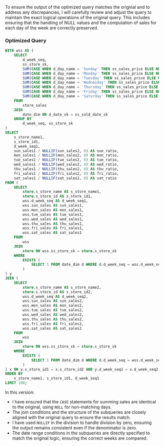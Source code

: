 To ensure the output of the optimized query matches the original and to address any discrepancies, I will carefully review and adjust the query to maintain the exact logical operations of the original query. This includes ensuring that the handling of NULL values and the computation of sales for each day of the week are correctly preserved.

### Optimized Query

```sql
WITH wss AS (
    SELECT 
        d_week_seq, 
        ss_store_sk, 
        SUM(CASE WHEN d_day_name = 'Sunday' THEN ss_sales_price ELSE NULL END) AS sun_sales,
        SUM(CASE WHEN d_day_name = 'Monday' THEN ss_sales_price ELSE NULL END) AS mon_sales,
        SUM(CASE WHEN d_day_name = 'Tuesday' THEN ss_sales_price ELSE NULL END) AS tue_sales,
        SUM(CASE WHEN d_day_name = 'Wednesday' THEN ss_sales_price ELSE NULL END) AS wed_sales,
        SUM(CASE WHEN d_day_name = 'Thursday' THEN ss_sales_price ELSE NULL END) AS thu_sales,
        SUM(CASE WHEN d_day_name = 'Friday' THEN ss_sales_price ELSE NULL END) AS fri_sales,
        SUM(CASE WHEN d_day_name = 'Saturday' THEN ss_sales_price ELSE NULL END) AS sat_sales
    FROM 
        store_sales
    JOIN 
        date_dim ON d_date_sk = ss_sold_date_sk
    GROUP BY 
        d_week_seq, ss_store_sk
)
SELECT 
    s_store_name1,
    s_store_id1,
    d_week_seq1,
    sun_sales1 / NULLIF(sun_sales2, 0) AS sun_ratio,
    mon_sales1 / NULLIF(mon_sales2, 0) AS mon_ratio,
    tue_sales1 / NULLIF(tue_sales2, 0) AS tue_ratio,
    wed_sales1 / NULLIF(wed_sales2, 0) AS wed_ratio,
    thu_sales1 / NULLIF(thu_sales2, 0) AS thu_ratio,
    fri_sales1 / NULLIF(fri_sales2, 0) AS fri_ratio,
    sat_sales1 / NULLIF(sat_sales2, 0) AS sat_ratio
FROM (
    SELECT 
        store.s_store_name AS s_store_name1,
        store.s_store_id AS s_store_id1,
        wss.d_week_seq AS d_week_seq1,
        wss.sun_sales AS sun_sales1,
        wss.mon_sales AS mon_sales1,
        wss.tue_sales AS tue_sales1,
        wss.wed_sales AS wed_sales1,
        wss.thu_sales AS thu_sales1,
        wss.fri_sales AS fri_sales1,
        wss.sat_sales AS sat_sales1
    FROM 
        wss
    JOIN 
        store ON wss.ss_store_sk = store.s_store_sk
    WHERE 
        EXISTS (
            SELECT 1 FROM date_dim d WHERE d.d_week_seq = wss.d_week_seq AND d.d_month_seq BETWEEN 1195 AND 1206
        )
) y
JOIN (
    SELECT 
        store.s_store_name AS s_store_name2,
        store.s_store_id AS s_store_id2,
        wss.d_week_seq AS d_week_seq2,
        wss.sun_sales AS sun_sales2,
        wss.mon_sales AS mon_sales2,
        wss.tue_sales AS tue_sales2,
        wss.wed_sales AS wed_sales2,
        wss.thu_sales AS thu_sales2,
        wss.fri_sales AS fri_sales2,
        wss.sat_sales AS sat_sales2
    FROM 
        wss
    JOIN 
        store ON wss.ss_store_sk = store.s_store_sk
    WHERE 
        EXISTS (
            SELECT 1 FROM date_dim d WHERE d.d_week_seq = wss.d_week_seq AND d.d_month_seq BETWEEN 1207 AND 1218
        )
) x ON y.s_store_id1 = x.s_store_id2 AND y.d_week_seq1 = x.d_week_seq2 - 52
ORDER BY 
    s_store_name1, s_store_id1, d_week_seq1
LIMIT 100;
```

In this version:
- I have ensured that the `CASE` statements for summing sales are identical to the original, using `NULL` for non-matching days.
- The join conditions and the structure of the subqueries are closely aligned with the original query to ensure the results match.
- I have used `NULLIF` in the division to handle division by zero, ensuring the output remains consistent even if the denominator is zero.
- The date range conditions in the subqueries are directly specified to match the original logic, ensuring the correct weeks are compared.